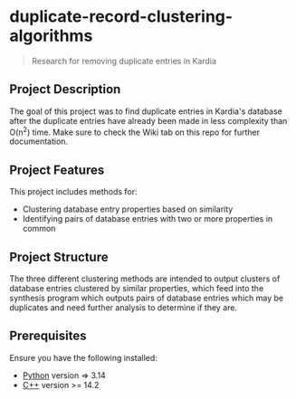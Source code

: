 
# duplicate-record-clustering-algorithms

> Research for removing duplicate entries in Kardia


## Project Description

The goal of this project was to find duplicate entries in Kardia's database after the duplicate entries have already been made in less complexity than O(n<sup>2</sup>) time.
Make sure to check the Wiki tab on this repo for further documentation.


## Project Features

This project includes methods for:
* Clustering database entry properties based on similarity
* Identifying pairs of database entries with two or more properties in common


## Project Structure
The three different clustering methods are intended to output clusters of database entries clustered by similar properties, which feed into the synthesis program which outputs pairs of database entries which may be duplicates and need further analysis to determine if they are.


## Prerequisites

Ensure you have the following installed:

* [Python](https://www.python.org/) version => 3.14
* [C++](https://gcc.gnu.org) version >= 14.2
